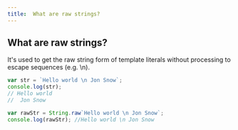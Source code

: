 ```yaml
---
title:  What are raw strings?
---
```

## What are raw strings?

 It's used to get the raw string form of template literals without processing to escape sequences (e.g. \n).

```javascript
var str = `Hello world \n Jon Snow`;
console.log(str);
// Hello world
//  Jon Snow

var rawStr = String.raw`Hello world \n Jon Snow`;
console.log(rawStr); //Hello world \n Jon Snow

```
